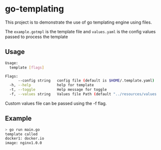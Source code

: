 # go-templating

This project is to demonstrate the use of go templating engine using files.

The `example.gotmpl` is the template file and `values.yaml` is the config values passed to process the template

## Usage
```bash
Usage:
  template [flags]

Flags:
      --config string   config file (default is $HOME/.template.yaml)
  -h, --help            help for template
  -t, --toggle          Help message for toggle
  -f, --values string   Values file Path (default "../resources/values.yaml")
  ```

Custom values file can be passed using the -f flag.

## Example
```bash
> go run main.go
template called
docker1: docker.io
image: nginx1.0.0
```
                                    